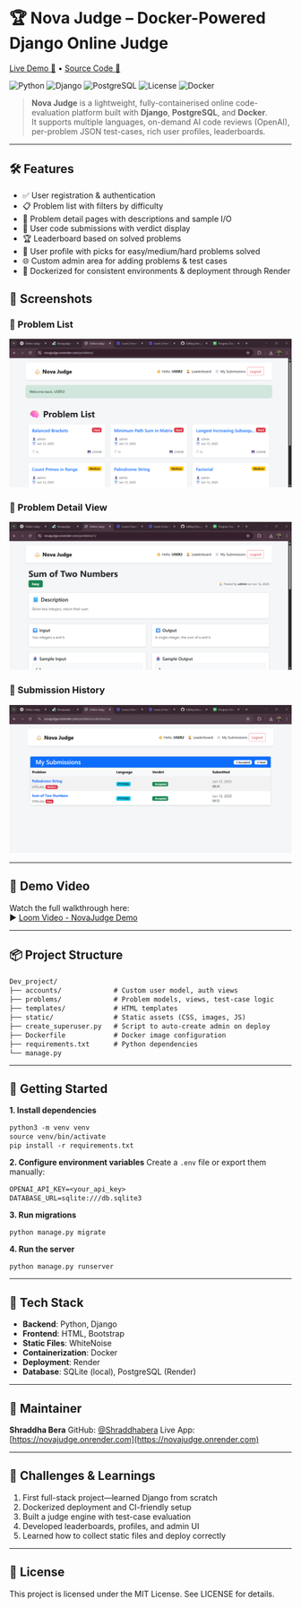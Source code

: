 # 🏆 Nova Judge – Docker-Powered Django Online Judge

[Live Demo 🔗](https://novajudge.onrender.com) • [Source Code 📂](https://github.com/Shraddhabera/Dev_project)

![Python](https://img.shields.io/badge/Python-3.11-blue?logo=python)
![Django](https://img.shields.io/badge/Django-5.2-green?logo=django)
![PostgreSQL](https://img.shields.io/badge/PostgreSQL-15-blue?logo=postgresql)
![License](https://img.shields.io/github/license/<your-github-user>/Nova_Judge)
![Docker](https://img.shields.io/badge/Docker-ready-2496ED?logo=docker)

> **Nova Judge** is a lightweight, fully-containerised online code-evaluation platform built with **Django**, **PostgreSQL**, and **Docker**.  
> It supports multiple languages, on-demand AI code reviews (OpenAI), per-problem JSON test-cases, rich user profiles, leaderboards.

---

## 🛠 Features

- ✅ User registration & authentication  
- 📋 Problem list with filters by difficulty  
- 📝 Problem detail pages with descriptions and sample I/O  
- 🧪 User code submissions with verdict display  
- 🏆 Leaderboard based on solved problems  
- 👤 User profile with picks for easy/medium/hard problems solved  
- 🌐 Custom admin area for adding problems & test cases  
- 🐳 Dockerized for consistent environments & deployment through Render

## 📸 Screenshots

### 📂 Problem List  
![Problem List](/Screenshots/Screenshot%202025-06-12%20191335.png)

### 🧠 Problem Detail View  
![Problem Detail](/Screenshots/Screenshot%202025-06-12%20191355.png)

### 📄 Submission History  
![Submission Page](/Screenshots/Screenshot%202025-06-12%20191507.png)

---

## 🎥 Demo Video

Watch the full walkthrough here:  
▶️ [Loom Video - NovaJudge Demo](https://www.loom.com/share/41b4872052054b82bc8510589864f3ec?sid=3b3f3181-7ad8-41d6-8dbe-d6cb8cdf0585)

---

## 📦 Project Structure

```
Dev_project/
├── accounts/             # Custom user model, auth views  
├── problems/             # Problem models, views, test-case logic  
├── templates/            # HTML templates  
├── static/               # Static assets (CSS, images, JS)  
├── create_superuser.py   # Script to auto-create admin on deploy  
├── Dockerfile            # Docker image configuration  
├── requirements.txt      # Python dependencies  
└── manage.py
```

---

## 🚀 Getting Started

**1. Install dependencies**

```
python3 -m venv venv  
source venv/bin/activate  
pip install -r requirements.txt
```

**2. Configure environment variables**
Create a `.env` file or export them manually:

```
OPENAI_API_KEY=<your_api_key>  
DATABASE_URL=sqlite:///db.sqlite3
```

**3. Run migrations**

```
python manage.py migrate
```

**4. Run the server**

```
python manage.py runserver
```

---

## 🧩 Tech Stack

* **Backend**: Python, Django
* **Frontend**: HTML, Bootstrap
* **Static Files**: WhiteNoise
* **Containerization**: Docker
* **Deployment**: Render
* **Database**: SQLite (local), PostgreSQL (Render)

---

## 👤 Maintainer

**Shraddha Bera**
GitHub: [@Shraddhabera](https://github.com/Shraddhabera)
Live App: [https://novajudge.onrender.com](https://novajudge.onrender.com)

---



## 🎯 Challenges & Learnings

1. First full-stack project—learned Django from scratch
2. Dockerized deployment and CI-friendly setup
3. Built a judge engine with test-case evaluation
4. Developed leaderboards, profiles, and admin UI
5. Learned how to collect static files and deploy correctly

---
## 📜 License

This project is licensed under the MIT License. See LICENSE for details.




